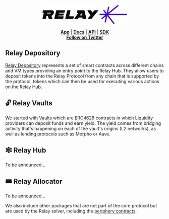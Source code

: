 <p align="center">
  <picture>
    <source media="(prefers-color-scheme: dark)" srcset="https://github.com/relayprotocol/.github/blob/main/profile/lockup_violet.png">
    <img alt="reservoir logo" src="https://github.com/relayprotocol/.github/blob/main/profile/lockup_violet.png" width="auto" height="60">
  </picture>
</p>

<p align="center">
  
<p>
<div align="center">
  <a href="https://relay.link/bridge"><b>App</b></a> |
  <a href="https://docs.relay.link"><b>Docs</b></a>  | 
  <a href="https://docs.relay.link/references/api/overview"><b>API</b></a> |
  <a href="https://docs.relay.link/references/sdk/getting-started"><b>SDK</b></a>
</div>
<div align="center">
  <a href="https://x.com/RelayProtocol"><b>Follow on Twitter</b></a>
</div>

## Relay Depository

[Relay Depository](https://github.com/relayprotocol/relay-depository) represents a set of smart contracts across different chains and VM types providing an entry point to the Relay Hub. They allow users to deposit tokens into the Relay Protocol from any chain that is supported by the protocol, tokens which can then be used for executing various actions on the Relay Hub.

## 🔓 Relay Vaults

We started with [Vaults](https://github.com/relayprotocol/relay-vaults) which are [ERC4626](https://ethereum.org/en/developers/docs/standards/tokens/erc-4626/) contracts in which Liquidity providers can deposit funds and earn yield. The yield comes from bridging activity that's happening on each of the vault's origins (L2 networks), as well as lending protocols such as Morpho or Aave.

## 🕸️ Relay Hub

To be announced...

## 🎟️ Relay Allocator

To be announced...


We also include other packages that are not part of the core protocol but are used by the Relay solver, including the [periphery contracts](https://github.com/relayprotocol/relay-periphery).
